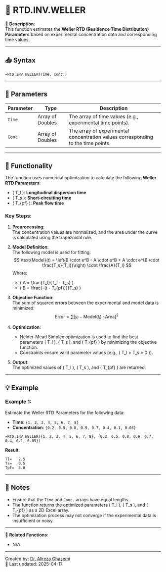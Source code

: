 # 🔁 RTD.INV.WELLER

🔹 **Description**:  
This function estimates the **Weller RTD (Residence Time Distribution) Parameters** based on experimental concentration data and corresponding time values.

---

## 📥 Syntax

```excel
=RTD.INV.WELLER(Time, Conc.)
```

---

## 🧾 Parameters

| Parameter       | Type           | Description                                                                 |
|------------------|----------------|-----------------------------------------------------------------------------|
| `Time`          | Array of Doubles | The array of time values (e.g., experimental time points).                   |
| `Conc.`         | Array of Doubles | The array of experimental concentration values corresponding to the time points. |

---

## 🧮 Functionality

The function uses numerical optimization to calculate the following **Weller RTD Parameters**:  
- \( T_l \): **Longitudinal dispersion time**  
- \( T_s \): **Short-circuiting time**  
- \( T_{pf} \): **Peak flow time**

### Key Steps:
1. **Preprocessing**:  
   The concentration values are normalized, and the area under the curve is calculated using the trapezoidal rule.

2. **Model Definition**:  
   The following model is used for fitting:  
   $$
   \text{Model}(t) = \left(B \cdot e^B - A \cdot e^B + A \cdot e^{B \cdot \frac{T_s}{T_l}}\right) \cdot \frac{A}{T_l}
   $$
   Where:  
   - \( A = \frac{T_l}{T_l - T_s} \)  
   - \( B = \frac{-(t - T_{pf})}{T_s} \)

3. **Objective Function**:  
   The sum of squared errors between the experimental and model data is minimized:  
   $$
   \text{Error} = \sum \left[ y_i - \text{Model}(t_i) \cdot \text{Area} \right]^2
   $$

4. **Optimization**:  
   - Nelder-Mead Simplex optimization is used to find the best parameters \( T_l \), \( T_s \), and \( T_{pf} \) by minimizing the objective function.
   - Constraints ensure valid parameter values (e.g., \( T_l > T_s > 0 \)).

5. **Output**:  
   The optimized values of \( T_l \), \( T_s \), and \( T_{pf} \) are returned.

---

## 💡 Example

### Example 1:
Estimate the Weller RTD Parameters for the following data:  
- **Time**: `{1, 2, 3, 4, 5, 6, 7, 8}`  
- **Concentration**: `{0.2, 0.5, 0.8, 0.9, 0.7, 0.4, 0.1, 0.05}`

```excel
=RTD.INV.WELLER({1, 2, 3, 4, 5, 6, 7, 8}, {0.2, 0.5, 0.8, 0.9, 0.7, 0.4, 0.1, 0.05})
```

**Result**:  
```
Tl=   2.5  
Ts=   0.5  
Tpf=  3.0
```

---

## 📝 Notes

- Ensure that the `Time` and `Conc.` arrays have equal lengths.
- The function returns the optimized parameters \( T_l \), \( T_s \), and \( T_{pf} \) as a 2D Excel array.
- The optimization process may not converge if the experimental data is insufficient or noisy.

---

📌 **Related Functions**:
- N/A  

---

Created by: [Dr. Alireza Ghasemi](https://github.com/Dr-Alireza-Ghasemi)  
📅 Last updated: 2025-04-17
